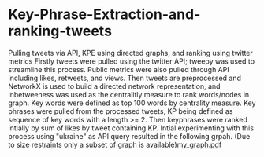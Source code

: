 # Key-Phrase-Extraction-and-ranking-tweets
Pulling tweets via API, KPE using directed graphs, and ranking using twitter metrics
Firstly tweets were pulled using the twitter API; tweepy was used to streamline this process. Public metrics were also pulled through API including likes, retweets, and views. Then tweets are preprocessed and NetworkX is used to build a directed network representation, and inbetweeness was used as the centralitly measure to rank words/nodes in graph. Key words were defined as top 100 words by centrality measure. Key phrases were pulled from the processed tweets, KP being defined as sequence of key words with a length >= 2. Then keyphrases were ranked intially by sum of likes by tweet containing KP. Intial experimenting with this process using "ukraine" as API query resulted in the following grpah. (Due to size restraints only a subset of graph is available)[my_graph.pdf](https://github.com/JoeyNiestroy/Key-Phrase-Extraction-and-ranking-tweets/files/10468195/my_graph.pdf)
